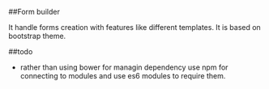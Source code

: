 ##Form builder

It handle forms creation with features like different templates. It is based on bootstrap theme.

##todo
* rather than using bower for managin dependency use npm for connecting to modules and use es6 modules to require them.

